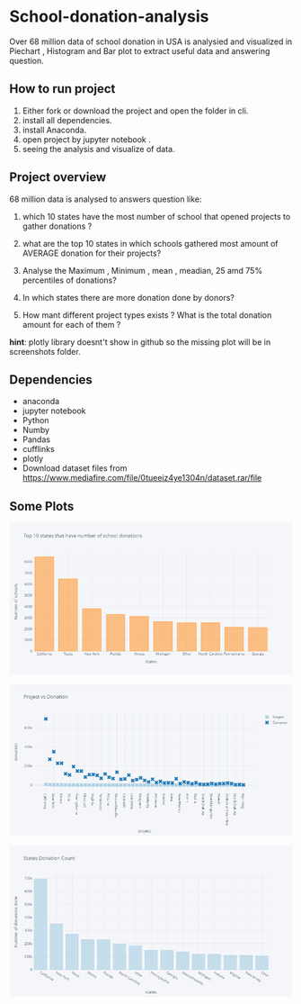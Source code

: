 # School-donation-analysis
Over 68 million data of school donation in USA is analysied and visualized in Piechart , Histogram and Bar plot  to extract useful data and answering question.



## How to run project 
1. Either fork or download the project and open the folder in cli.
2. install all dependencies. 
3. install Anaconda.
4. open project by jupyter notebook .
5. seeing the analysis and visualize of data.



## Project overview
68 million data is analysed to answers question like:

1. which 10 states have the most number of school that opened projects to gather donations ?

2. what are the top 10 states in which schools gathered most amount of AVERAGE donation for their projects?

3. Analyse the Maximum , Minimum , mean , meadian, 25 amd 75% percentiles of donations?

4. In which states there are more donation done by donors?

5. How mant different project types exists ? What is the total donation amount for each of them ?

**hint**: plotly library doesnt't show in github so the missing plot will be in screenshots folder. 


## Dependencies
- anaconda
- jupyter notebook
- Python
- Numby
- Pandas
- cufflinks
- plotly
- Download dataset files from https://www.mediafire.com/file/0tueeiz4ye1304n/dataset.rar/file


## Some Plots 



![alt text](https://github.com/omarzain27/School-donation-analysis/blob/main/screenshots/plot1.png)


![alt text](https://github.com/omarzain27/School-donation-analysis/blob/main/screenshots/plot4.png)



![alt text](https://github.com/omarzain27/School-donation-analysis/blob/main/screenshots/plot3.png)







